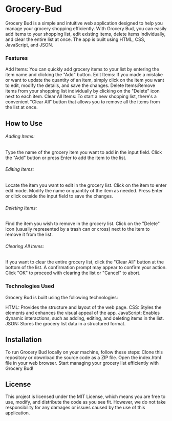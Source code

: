 # Grocery-Bud
Grocery Bud is a simple and intuitive web application designed to help you manage your grocery shopping efficiently. With Grocery Bud, you can easily add items to your shopping list, edit existing items, delete items individually, and clear the entire list at once. The app is built using HTML, CSS, JavaScript, and JSON.

### Features
Add Items: You can quickly add grocery items to your list by entering the item name and clicking the "Add" button.
Edit Items: If you made a mistake or want to update the quantity of an item, simply click on the item you want to edit, modify the details, and save the changes.
Delete Items:Remove items from your shopping list individually by clicking on the "Delete" icon next to each item.
Clear All Items: To start a new shopping list, there's a convenient "Clear All" button that allows you to remove all the items from the list at once.

## How to Use
###### Adding Items:
Type the name of the grocery item you want to add in the input field.
Click the "Add" button or press Enter to add the item to the list.

###### Editing Items:
Locate the item you want to edit in the grocery list.
Click on the item to enter edit mode.
Modify the name or quantity of the item as needed.
Press Enter or click outside the input field to save the changes.

###### Deleting Items:
Find the item you wish to remove in the grocery list.
Click on the "Delete" icon (usually represented by a trash can or cross) next to the item to remove it from the list.

###### Clearing All Items:
If you want to clear the entire grocery list, click the "Clear All" button at the bottom of the list.
A confirmation prompt may appear to confirm your action. Click "OK" to proceed with clearing the list or "Cancel" to abort.

### Technologies Used
Grocery Bud is built using the following technologies:

HTML: Provides the structure and layout of the web page.
CSS: Styles the elements and enhances the visual appeal of the app.
JavaScript: Enables dynamic interactions, such as adding, editing, and deleting items in the list.
JSON: Stores the grocery list data in a structured format.

## Installation
To run Grocery Bud locally on your machine, follow these steps:
Clone this repository or download the source code as a ZIP file.
Open the index.html file in your web browser.
Start managing your grocery list efficiently with Grocery Bud!

## License
This project is licensed under the MIT License, which means you are free to use, modify, and distribute the code as you see fit. However, we do not take responsibility for any damages or issues caused by the use of this application.


